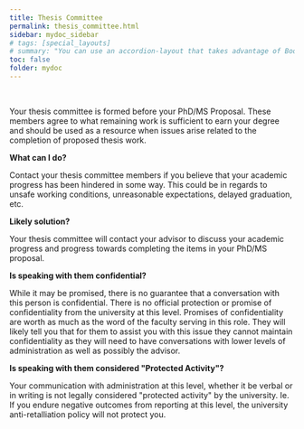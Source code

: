 ```yaml
---
title: Thesis Committee
permalink: thesis_committee.html
sidebar: mydoc_sidebar
# tags: [special_layouts]
# summary: "You can use an accordion-layout that takes advantage of Bootstrap styling. This is useful for an FAQ page."
toc: false
folder: mydoc
---
```


<p>&nbsp;</p>

<p>Your thesis committee is formed before your PhD/MS Proposal. These members agree to what remaining work is sufficient to earn your degree and should be used as a resource when issues arise related to the completion of proposed thesis work.</p>

<p><b>What can I do?</b></p>
   <p>Contact your thesis committee members if you believe that your academic progress has been hindered in some way. This could be in regards to unsafe working conditions, unreasonable expectations, delayed graduation, etc.</p>

<p><b>Likely solution?</b></p>
   <p>Your thesis committee will contact your advisor to discuss your academic progress and progress towards completing the items in your PhD/MS proposal.</p>

<p><b>Is speaking with them confidential?</b></p>
   <p class="answer">While it may be promised, there is no guarantee that a conversation with this person is confidential. There is no official protection or promise of confidentiality from the university at this level. Promises of confidentiality are worth as much as the word of the faculty serving in this role. They will likely tell you that for them to assist you with this issue they cannot maintain confidentiality as they will need to have conversations with lower levels of administration as well as possibly the advisor.</p>

<p><b>Is speaking with them considered "Protected Activity"?</b></p>
   <p class="answer">Your communication with administration at this level, whether it be verbal or in writing is not legally considered "protected activity" by the university. Ie. If you endure negative outcomes from reporting at this level, the university anti-retalliation policy will not protect you.</p>

<script>
    if(location.hash !== null && location.hash !== "")
    {
        var url = location.hash.endsWith("-1") ? location.hash.substring(0, location.hash.length-2) : location.hash;
        $(url + ".collapse").collapse("show");
    }
</script>